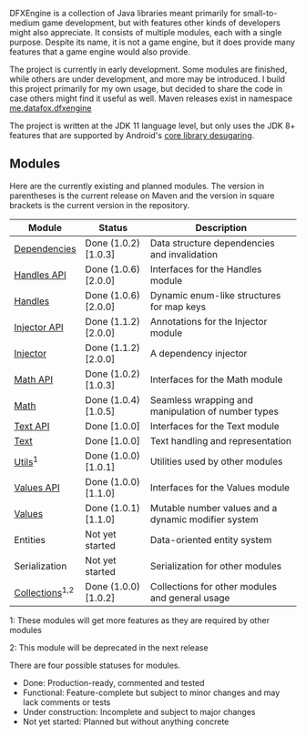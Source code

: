 DFXEngine is a collection of Java libraries meant primarily for small-to-medium game 
development, but with features other kinds of developers might also appreciate. It
consists of multiple modules, each with a single purpose. Despite its name, it is not
a game engine, but it does provide many features that a game engine would also provide.

The project is currently in early development. Some modules are finished, while others
are under development, and more may be introduced. I build this project primarily for 
my own usage, but decided to share the code in case others might find it useful as well.
Maven releases exist in namespace 
[me.datafox.dfxengine](https://central.sonatype.com/namespace/me.datafox.dfxengine)

The project is written at the JDK 11 language level, but only uses the JDK 8+ features
that are supported by Android's 
[core library desugaring](https://developer.android.com/studio/write/java8-support).

## Modules

Here are the currently existing and planned modules. The version in parentheses is the current release on Maven and the
version in square brackets is the current version in the repository.

| Module                                   | Status                | Description                                         |
|------------------------------------------|-----------------------|-----------------------------------------------------|
| [Dependencies](dependencies)             | Done (1.0.2) \[1.0.3] | Data structure dependencies and invalidation        |
| [Handles API](handles-api)               | Done (1.0.6) \[2.0.0] | Interfaces for the Handles module                   |
| [Handles](handles)                       | Done (1.0.6) \[2.0.0] | Dynamic enum-like structures for map keys           |
| [Injector API](injector-api)             | Done (1.1.2) \[2.0.0] | Annotations for the Injector module                 |
| [Injector](injector)                     | Done (1.1.2) \[2.0.0] | A dependency injector                               |
| [Math API](math-api)                     | Done (1.0.2) \[1.0.3] | Interfaces for the Math module                      |
| [Math](math)                             | Done (1.0.4) \[1.0.5] | Seamless wrapping and manipulation of number types  |
| [Text API](text-api)                     | Done \[1.0.0]         | Interfaces for the Text module                      |
| [Text](text)                             | Done \[1.0.0]         | Text handling and representation                    |
| [Utils](utils)<sup>1</sup>               | Done (1.0.0) \[1.0.1] | Utilities used by other modules                     |
| [Values API](values-api)                 | Done (1.0.0) \[1.1.0] | Interfaces for the Values module                    |
| [Values](values)                         | Done (1.0.1) \[1.1.0] | Mutable number values and a dynamic modifier system |
| Entities                                 | Not yet started       | Data-oriented entity system                         |
| Serialization                            | Not yet started       | Serialization for other modules                     |
| [Collections](collections)<sup>1,2</sup> | Done (1.0.0) \[1.0.2] | Collections for other modules and general usage     |

1: These modules will get more features as they are required by other modules

2: This module will be deprecated in the next release

There are four possible statuses for modules.

 - Done: Production-ready, commented and tested
 - Functional: Feature-complete but subject to minor changes and may lack comments or tests
 - Under construction: Incomplete and subject to major changes
 - Not yet started: Planned but without anything concrete

